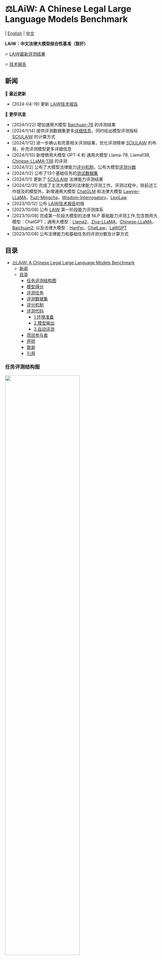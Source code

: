# ⚖️LAiW: A Chinese Legal Large Language Models Benchmark

| [English](https://github.com/Dai-shen/LAiW/blob/main/README_en.md) | [中文](https://github.com/Dai-shen/LAiW/blob/main/README.md)

**LAiW：中文法律大模型综合性基准（狴犴）**

🔥 [LAiW最新评测结果](https://huggingface.co/spaces/daishen/SCULAiW)

🔥 [技术报告](https://arxiv.org/abs/2310.05620)

## 新闻

🔄 **最近更新**

- [2024-04-19] 更新 [LAiW技术报告](https://arxiv.org/abs/2310.05620)

📅 **更早讯息**

- [2024/1/22] 增加通用大模型 [Baichuan-7B](https://huggingface.co/baichuan-inc/Baichuan-7B) 的评测结果
- [2024/1/14] 提供评测数据集更多[详细信息](https://github.com/Dai-shen/LAiW/blob/main/data/README.md)，同时给出模型评测指标 [SCIULAiW](https://huggingface.co/spaces/daishen/SCULAiW) 的计算方式
- [2024/1/12] 进一步确认和完善相关评测结果，优化评测榜单 [SCIULAiW](https://huggingface.co/spaces/daishen/SCULAiW) 的布局，补充评测模型更多详细信息
- [2024/1/10] 新增商用大模型 GPT-4 和 通用大模型 Llama-7B, Llama13B, [Chinese-LLaMA-13B](https://github.com/ymcui/Chinese-LLaMA-Alpaca) 的评测
- [2024/1/2] 公布了大模型法律能力[评分机制](#评分机制)，公布大模型[评测分数](#模型得分)
- [2024/1/2] 公布了13个基础任务的[测试数据集](https://huggingface.co/daishen)
- [2024/1/1] 更新了 [SCIULAiW](https://huggingface.co/spaces/daishen/SCULAiW) 法律能力评测结果
- [2024/12/31] 完成了主流大模型的法律能力评测工作。评测过程中，除前述工作提及的模型外，新增通用大模型 [ChatGLM](https://huggingface.co/THUDM/chatglm-6b) 和法律大模型 [Lawyer-LLaMA](https://github.com/AndrewZhe/lawyer-llama/tree/main?tab=readme-ov-file)，[Fuzi-Mingcha](https://huggingface.co/SDUIRLab/fuzi-mingcha-v1_0)，[Wisdom-Interrogatory](https://github.com/zhihaiLLM/wisdomInterrogatory)，[LexiLaw](https://github.com/CSHaitao/LexiLaw)
- [2023/10/12] 公布 [LAiW技术报告](https://arxiv.org/abs/2310.05620)初版
- [2023/10/08] 公布 [LAiW](https://github.com/Dai-shen/LAiW) 第一阶段能力评测体系
- [2023/10/08] 完成第一阶段大模型的法律 NLP 基础能力评测工作,包含商用大模型：ChatGPT；通用大模型：[Llama2](https://huggingface.co/meta-llama/Llama-2-7b-chat-hf)，[Ziya-LLaMA](https://huggingface.co/IDEA-CCNL/Ziya-LLaMA-13B-v1)，[Chinese-LLaMA](https://github.com/ymcui/Chinese-LLaMA-Alpaca)，[Baichuan2](https://huggingface.co/baichuan-inc/Baichuan2-13B-Chat); 以及法律大模型：[HanFei](https://github.com/siat-nlp/HanFei)，[ChatLaw](https://huggingface.co/JessyTsu1/ChatLaw-13B)，[LaWGPT](https://github.com/pengxiao-song/LaWGPT)
- [2023/10/08] 公布法律能力和基础任务的评测分数及计算方式

## 目录

- [⚖️LAiW: A Chinese Legal Large Language Models Benchmark](#️laiw-a-chinese-legal-large-language-models-benchmark)
  - [新闻](#新闻)
  - [目录](#目录)
    - [任务评测结构图](#任务评测结构图)
    - [模型得分](#模型得分)
    - [评测任务](#评测任务)
    - [评测数据集](#评测数据集)
    - [评分机制](#评分机制)
    - [评测代码](#评测代码)
      - [1.环境准备](#1环境准备)
      - [2.模型输出](#2模型输出)
      - [3.自动评测](#3自动评测)
    - [项目参与者](#项目参与者)
    - [声明](#声明)
    - [致谢](#致谢)
    - [引用](#引用)

### 任务评测结构图

<img src="https://github.com/Dai-shen/LAiW/blob/main/resources/task_framwork.png"  width="70%" height="70%"></img>

### 模型得分

按照大模型[评分机制](#评分机制)的计算方式，现阶段我们评测了7个主流法律大模型和6个通用大模型，模型得分如下

| 模型 | 参数 | 模型领域 | 总分 | BIR | LFI | CLA | 基模型 |
| :---:| :---: | :---: | :---: | :---: | :---: | :---: | :---: |
| GPT-4 | - | 通用 | 69.63 | 80.92 | 69.27 | 58.69 | - |
| ChatGPT | - | 通用 | 64.09 | 75.99 | 58.32 | 57.96 | - |
| [Baichuan2-Chat](https://huggingface.co/baichuan-inc/Baichuan2-13B-Chat) | 13B | 通用 | 48.04 | 53.67 | 32.03 | 58.40 | - |
| [ChatGLM](https://huggingface.co/THUDM/chatglm-6b)   | 6B | 通用 | 47.01 | 51.51 | 37.08 | 52.44 | - |
| [Ziya-LLaMA](https://huggingface.co/IDEA-CCNL/Ziya-LLaMA-13B-v1) | 13B | 通用 | 45.79 | 61.47 | 29.44 | 46.45 | Llama-13B |
| [Fuzi-Mingcha](https://huggingface.co/SDUIRLab/fuzi-mingcha-v1_0)  | 6B | 法律 | 40.62 | 39.68 | 27.46 | 54.71 | [ChatGLM-6B](https://huggingface.co/THUDM/chatglm-6b) |
| [HanFei](https://github.com/siat-nlp/HanFei)   | 7B | 法律 | 35.69 | 37.42 | 16.33 | 53.31 | - |
| [LexiLaw](https://github.com/CSHaitao/LexiLaw)   | 6B | 法律 | 31.31 | 41.32 | 8.88 | 43.73 | [ChatGLM-6B](https://huggingface.co/THUDM/chatglm-6b) |
| [ChatLaw](https://huggingface.co/JessyTsu1/ChatLaw-13B)  | 13B | 法律 | 25.77 | 58.02 | 12.54 | 6.74 | [Ziya-LLaMA-13B](https://huggingface.co/IDEA-CCNL/Ziya-LLaMA-13B-v1) |
| [Llama2-Chat](https://huggingface.co/meta-llama/Llama-2-7b-chat-hf)    | 7B | 通用 | 27.76 | 31.86 | 12.77 | 38.64 | - |
| [Lawyer-LLaMA](https://github.com/AndrewZhe/lawyer-llama/tree/main?tab=readme-ov-file)  | 13B | 法律 | 29.25 | 30.85 | 6.39 | 50.50 | [Chinese-LLaMA-13B](https://github.com/ymcui/Chinese-LLaMA-Alpaca) |
| [Chinese-LLaMA](https://github.com/ymcui/Chinese-LLaMA-Alpaca) | 13B | 通用 | 24.99 | 21.02 | 19.16 | 34.80 | Llama-13B |
| [Chinese-LLaMA](https://github.com/ymcui/Chinese-LLaMA-Alpaca) | 7B | 通用 | 24.91 | 22.32 | 18.25 | 34.16 | Llama-7B |
| [Baichuan](https://github.com/baichuan-inc/Baichuan-7B) | 7B | 通用 | 22.51 | 21.20 | 15.46 | 30.86 | - |
| [LaWGPT](https://github.com/pengxiao-song/LaWGPT)      | 7B | 法律 | 22.69 | 15.47 | 14.27 | 38.32 | [Chinese-LLaMA-7B](https://github.com/ymcui/Chinese-LLaMA-Alpaca) |
| Llama | 13B | 通用 | 21.00 | 18.51 | 15.08 | 29.40 | - |
| [Wisdom-Interrogatory](https://github.com/zhihaiLLM/wisdomInterrogatory) | 7B | 法律 | 18.83 | 12.66 | 10.45 | 33.37 | [Baichuan-7B](https://huggingface.co/baichuan-inc/Baichuan-7B) |
| Llama | 7B | 通用 | 16.35 | 11.12 | 15.40 | 22.54 | - |

其中，大模型法律能力评测总得分和各层级法律能力得分排名依次为

<img src="https://github.com/Dai-shen/LAiW/blob/main/resources/Overall-histogram.png"  width="100%" height="100%"></img>

<img src="https://github.com/Dai-shen/LAiW/blob/main/resources/BIR-histogram.png"  width="100%" height="100%"></img>

<img src="https://github.com/Dai-shen/LAiW/blob/main/resources/LFI-histogram.png"  width="100%" height="100%"></img>

<img src="https://github.com/Dai-shen/LAiW/blob/main/resources/CLA-histogram.png"  width="100%" height="100%"></img>

### 评测任务

我们在 <strong>法学专家与人工智能专家</strong> 的共同努力下，从法学角度和可实现性上对法律 NLP的能力进行划分．如上图所示，目前我们将其分成了<strong>3</strong>大能力，共计<strong>14</strong>个基础任务：

- 法律 NLP 基础能力：评测法律基础任务、 NLP 基础任务和法律信息抽取的能力，包括法条推送、要素识别、命名实体识别、司法要点摘要和案件识别 5 个基础任务
- 法律基础应用能力：评测大模型对法律领域知识的基础应用能力，包括争议焦点挖掘、类案匹配、刑事裁判预测、民事裁判预测和法律问答 5 个基础任务
- 法律复杂应用能力：评测大模型对法律领域知识的复杂应用能力，包括司法说理生成、案情理解和法律咨询 3 个基础任务
  
下面是各评测任务的简要介绍

<table>

  <tr>
  <td>能力</td>
  <td>任务</td>
  <td>介绍</td>
  </tr>

  <tr>
    <td rowspan="5">法律NLP基础能力</td>
    <td>法条推送</td>
    <td>该任务是司法实践应用上的基础任务，在提供法律领域的智能化支持和辅助决策上起着重要作用，旨在根据案件描述给出其相关法条</td>
  </tr>
  <tr>
    <td>要素识别</td>
    <td>在司法领域，案件要素识别任务的主要目的是从案件描述中自动提取关键事实描述。在给定司法文书的相关段落之后，系统对每句话进行分析和判断，以确定关键的案件要素</td>
  </tr>
  <tr>
    <td>命名实体识别</td>
    <td>从各种法律文件中提取具有司法特征的名词和短语并进行合并的过程，如与赃物、嫌疑人有关的法律文件</td>
  </tr>
  <tr>
    <td>司法要点摘要</td>
    <td>裁判文书是人民法院公开审判活动、裁判理由、裁判依据和裁判结果的重要载体。司法摘要则是对裁判文书的内容进行压缩、归纳和总结，反映案件审理过程中的裁判过程、事实、理由和判决依据等</td>
  </tr>
  <tr>
    <td>案件识别</td>
    <td>民事案件和刑事案件是两种不同类型的法律案件。民事案件是解决个人纠纷和维护权益的法律程序，刑事案件是为了维护社会秩序和惩罚犯罪行为的法律程序。本任务旨在根据相关的案件描述判断其为刑事案件还是民事案件</td>
  </tr>

  <tr>
    <td rowspan="5">法律基础应用能力</td>
    <td>争议焦点挖掘</td>
    <td>在法院的庭审过程中，裁判文书起着记录辩、诉双方观点证据的重要作用。本任务旨在抽取出裁判文书中辩方诉方之间的逻辑交互论点对，即争议焦点</td>
  </tr>
  <tr>
    <td>类案匹配</td>
    <td>司法裁决通常是根据过去类似的代表性案例做出的。因此，如何识别最相似的案件是判决中一个首要关注的问题</td>
  </tr>
  <tr>
    <td>刑事裁判预测</td>
    <td>根据事实描述自动预测裁判结果，本任务旨在根据案件事实、证据和适用的法律，对被告人的定罪与否以及可能的刑期进行预测，因此分为罪名预测和刑期预测两类任务</td>
  </tr>
  <tr>
    <td>民事裁判预测</td>
    <td>通过分析案件相关信息和相关法律规定，预测民事诉讼中可能的判决结果或争议的解决方式。本任务旨在使用事实描述来预测其对原告诉请的裁判</td>
  </tr>
  <tr>
    <td>法律问答</td>
    <td>司法考试作为我国最难的考试，也是法律工作者生涯中极其重要的考试。本任务是针对国家司法考试的客观问答任务，包括单选题和多选题</td>
  </tr>

  <tr>
    <td rowspan="3">法律复杂应用能力</td>
    <td>司法说理生成</td>
    <td>人民法院在认定案件事实的基础上需要就判决理由作出进一步的阐述。本任务旨在根据案件事实描述生成相关的司法说理文本</td>
  </tr>
  <tr>
    <td>案情理解</td>
    <td>通过机器智能化地阅读理解裁判文书，可以更快速、便捷地辅助法官、律师以及普通大众获取所需信息。本任务是基于中文裁判文书的阅读理解，具体来说，模型需要基于裁判文书的案件相关描述所提出的问题而作出合理合规的回答</td>
  </tr>
  <tr>
    <td>法律咨询</td>
    <td>涵盖广泛的法律领域，包括但不限于刑法、民法、商法、劳动法、知识产权法、家庭法等。本任务旨在根据用户提供的有关法律问题，考虑适用的法律法规、相关判例和法律解释，并结合具体情况给出准确、清晰和可靠的答案</td>
  </tr>

</table>

### 评测数据集

我们基于现有中文法律的公开数据集，重新整理并构建了上述各个任务的评测数据集 **Legal Evaluation Dataset (LED)** ，后续我们将和其对应的可用于大模型训练的指令微调数据集进行合并并统一发布法律指令微调数据集 [Legal Instruction Tuning Dataset (LIT)](https://huggingface.co/datasets/daishen/LIT)。目前，我们仅展示其各个基础任务评测的评测数据集。有关数据集更多详细信息请查看[这里](https://github.com/Dai-shen/LAiW/blob/main/data/README.md)

<table>

  <tr>
    <td>能力层级</td>
    <td>任务</td>
    <td>主要数据集</td>
    <td>评测数据集</td>
    <td>数据集大小</td>
    <td>类别</td>
  </tr>

  <tr>
    <td rowspan="5">法律NLP基础能力</td>
    <td>法条推送</td>
    <td>CAIL-2018</td>
    <td><a href="https://huggingface.co/datasets/daishen/legal-ar">legal_ar</a></td>
    <td>1,000</td>
    <td>分类</td>
  </tr>
  <tr>
    <td>要素识别</td>
    <td>CAIL-2019</td>
    <td><a href="https://huggingface.co/datasets/daishen/legal-er">legal_er</a></td>
    <td>1,000</td>
    <td>分类</td>
  </tr>
  <tr>
    <td>命名实体识别</td>
    <td>CAIL-2021</td>
    <td><a href="https://huggingface.co/datasets/daishen/legal-ner">legal_ner</a></td>
    <td>1040</td>
    <td>命名实体识别</td>
  </tr>
  <tr>
    <td>司法要点摘要</td>
    <td>CAIL-2020</td>
    <td><a href="https://huggingface.co/datasets/daishen/legal-js">legal_js</a></td>
    <td>364</td>
    <td>文本生成</td>
  </tr>
  <tr>
    <td>案件识别</td>
    <td>CJRC</td>
    <td><a href="https://huggingface.co/datasets/daishen/legal-cr">legal_cr</a></td>
    <td>2,000</td>
    <td>分类</td>
  </tr>
  <tr>
    <td rowspan="6">法律知识理解能力</td>
    <td>争议焦点挖掘</td>
    <td>LAIC-2021</td>
    <td><a href="https://huggingface.co/datasets/daishen/legal-cfm">legal_cfm</a></td>
    <td>306</td>
    <td>分类</td>
  </tr>
  <tr>
    <td>类案匹配</td>
    <td>CAIL-2019</td>
    <td><a href="https://huggingface.co/datasets/daishen/legal-scm">legal_scm</a></td>
    <td>260</td>
    <td>分类</td>
  </tr>
  <tr>
    <td rowspan="2">刑事判决预测</td>
    <td>Criminal-S</td>
    <td><a href="https://huggingface.co/datasets/daishen/legal-cp">legal_cp</a></td>
    <td>827</td>
    <td>分类</td>
  </tr>
  <tr>
    <td>MLMN</td>
    <td><a href="https://huggingface.co/datasets/daishen/legal-ptp">legal_ptp</a></td>
    <td>349</td>
    <td>分类</td>
  </tr>
  <tr>
    <td>民事裁判预测</td>
    <td>MSJudeg</td>
    <td><a href="https://huggingface.co/datasets/daishen/legal-ctp">legal_ctp</a></td>
    <td>800</td>
    <td>分类</td>
  </tr>
  <tr>
    <td>法律问答</td>
    <td>JEC-QA</td>
    <td><a href="https://huggingface.co/datasets/daishen/legal-lqa">legal_lqa</a></td>
    <td>855</td>
    <td>分类</td>
  </tr>

  <tr>
    <td rowspan="3">法律知识应用能力</td>
    <td>司法说理生成</td>
    <td>AC-NLG</td>
    <td><a href="https://huggingface.co/datasets/daishen/legal-jrg">legal_jrg</a></td>
    <td>834</td>
    <td>文本生成</td>
  </tr>
  <tr>
    <td>案情理解</td>
    <td>CJRC</td>
    <td><a href="https://huggingface.co/datasets/daishen/legal-cu">legal_cu</a></td>
    <td>1,054</td>
    <td>文本生成</td>
  </tr>
  <tr>
    <td>法律咨询</td>
    <td>CrimeKgAssitant</td>
    <td><a href="https://huggingface.co/datasets/daishen/legal-lc">legal_lc</a></td>
    <td>916</td>
    <td>文本生成</td>
  </tr>

</table>

### 评分机制

⭐️ 任务得分
<div align="center">

$$
S_{(Task)} = \begin{cases}
    F1 * 100, & \text{If }\quad Task\quad\in\quad Classification \\
    \frac{1}{3}*(R1 + R2 + RL) * 100, & \text{If }\quad Task \quad\in\quad Text\quad Generation \\
    Acc * 100, & \text{If }\quad Task\quad\in\quad NER
\end{cases}
$$

</div>

目前，我们的评测基准主要包含分类任务和文本生成任务两类。对于分类任务，我们采用F1值。对于文本生成任务，我们采用其Rouge1，Rouge2和RougeL的均值。特别地，对于法律NER任务，我们采用法律实体的提取准确率Accuracy作为其得分。

🌟 模型得分

对于单个大模型，我们首先计算每个阶段的任务平均分数作为其该项法律能力得分。然后取三项法律能力得分的均值作为大模型的最终评测分数。模型评测分数见[这里](#模型得分)。

### 评测代码

我们将按照评测结构图中的13个基础任务持续评测现有大模型在这些任务上的表现，详情可见[模型评测榜单](https://huggingface.co/spaces/daishen/SCULAiW)。

#### 1.环境准备

```bash
git clone git clone https://github.com/Dai-shen/LAiW.git --recursive
cd LAiW
pip install -r requirements.txt
cd LAiW/src/financial-evaluation
pip install -e .[multilingual]
```

#### 2.模型输出

选取待评测的模型和法律任务，运行以下代码，得到模型输出

```bash
export CUDA_VISIBLE_DEVICES="1,2"
python eval.py \
    --model "hf-causal-experimental" \
    --model_args "use_accelerate=True,pretrained=$pretrained_model,tokenizer=$pretrained_model,use_fast=False,trust_remote_code=True" \
    --tasks "legal_ar,legal_er,legal_js" \
    --no_cache \
    --num_fewshot 0 \
    --write_out \
    --output_base_path ""
```

参数说明

- `model`：模型接口类型，可选参数见`src/financial-evaluation/lm_eval/models/__init__.py`
- `tasks`：预定义的任务名，可在`src/tasks/_init_.py`和`src/tasks/legal.py`定义自己的任务
- `pretrained_model`：大模型路径（huggingface空间或模型本地路径）
- `output_base_path`: 模型保存路径

#### 3.自动评测

将模型输出文件保存在 `precision/eval_results/` 目录下。假设评测模型 [Fuzi-Mingcha-6B](https://huggingface.co/SDUIRLab/fuzi-mingcha-v1_0)，和 [HanFei-7B](https://github.com/siat-nlp/HanFei)，则每个模型路径下包含13个基础任务（涵盖14个评测数据集）的输出文件，文件结构应该如下：

```
eval_results/
├── Fuzi-Mingcha-6B/
│   ├── legal_ar_write_out_info.json
│   ├── legal_er_write_out_info.json
│       ......
│   ├── legal_cu_write_out_info.json
│   ├── legal_lc_write_out_info.json
├── HanFei-7B/
│   ├── legal_ar_write_out_info.json
│   ├── legal_er_write_out_info.json
│       ......
│   ├── legal_cu_write_out_info.json
│   ├── legal_lc_write_out_info.json
```

然后运行 `precision/compute_metrics.py` 对各模型各任务的输出进行自动评测，评测结果保存至 `precision/metrics_result/` 目录下
注：本项目的评测结果可在[LAiW Leaderboard](https://huggingface.co/spaces/daishen/SCULAiW)查看

### 项目参与者

本项目由四川大学的代永富、冯端宇、贾昊宸、张译方、王皓，武汉大学的谢倩倩、韩玮光、黄济民，以及西南石油大学的田维共同开发。

### 声明

本项目仅供学术研究使用，严禁用于商业。我们对使用该项目的任何问题，风险或不利后果不承担任何责任。

### 致谢

本项目在构建时，参考了以下开源项目，在此对相关项目和研究开发人员表示感谢。

- [**LLMindCraft**](https://github.com/XplainMind/LLMindCraft)
- [**Awesome Chinese Legal Resources**](https://github.com/pengxiao-song/awesome-chinese-legal-resources)

### 引用

如果本项目对您的研究有所帮助，请引用本项目。

```
@misc{LAiW,
  title={LAiW},
  author={Yongfu, Dai and Duanyu, Feng},
  year={2023},
  publisher={GitHub},
  journal={GitHub repository},
  howpublished={\url{https://github.com/Dai-shen/LAiW}},
}
```